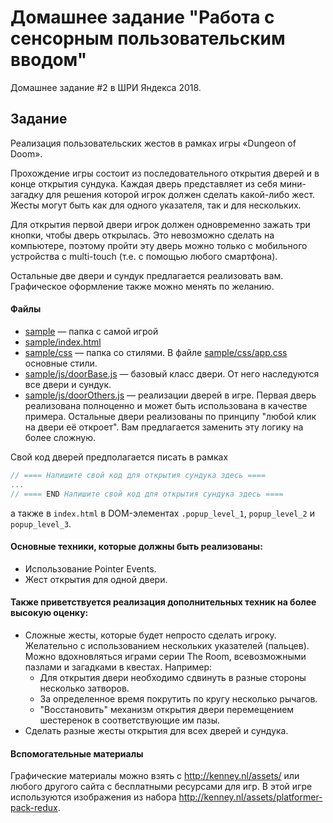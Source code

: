 # Домашнее задание "Работа с сенсорным пользовательским вводом"

Домашнее задание #2 в ШРИ Яндекса 2018.

## Задание

Реализация пользовательских жестов в рамках игры «Dungeon of Doom».

Прохождение игры состоит из последовательного открытия дверей и в конце открытия сундука. Каждая дверь представляет из себя мини-загадку для решения которой игрок должен сделать какой-либо жест. Жесты могут быть как для одного указателя, так и для нескольких.

Для открытия первой двери игрок должен одновременно зажать три кнопки, чтобы дверь открылась. Это невозможно сделать на компьютере, поэтому пройти эту дверь можно только с мобильного устройства с multi-touch (т.е. с помощью любого смартфона).

Остальные две двери и сундук предлагается реализовать вам. Графическое оформление также можно менять по желанию.

#### Файлы

- [sample](sample) — папка с самой игрой
- [sample/index.html](sample/index.html)
- [sample/css](sample/css) — папка со стилями. В файле [sample/css/app.css](app.css) основные стили.
- [sample/js/doorBase.js](sample/js/doorBase.js) — базовый класс двери. От него наследуются все двери и сундук.
- [sample/js/doorOthers.js](sample/js/doorOthers.js) — реализации дверей в игре. Первая дверь реализована полноценно и может быть использована в качестве примера. Остальные двери реализованы по принципу "любой клик на двери её откроет". Вам предлагается заменить эту логику на более сложную.

Свой код дверей предполагается писать в рамках

```js
// ==== Напишите свой код для открытия сундука здесь ====
...
// ==== END Напишите свой код для открытия сундука здесь ====
```

а также в `index.html` в DOM-элементах `.popup_level_1`, `popup_level_2` и `popup_level_3`.


#### Основные техники, которые должны быть реализованы:

- Использование Pointer Events.
- Жест открытия для одной двери.

#### Также приветствуется реализация дополнительных техник на более высокую оценку:

- Сложные жесты, которые будет непросто сделать игроку. Желательно с использованием нескольких указателей (пальцев).  Можно вдохновляться играми серии The Room, всевозможными пазлами и загадками в квестах. Например:
  - Для открытия двери необходимо сдвинуть в разные стороны несколько затворов.
  - За определенное время покрутить по кругу несколько рычагов.
  - "Восстановить" механизм открытия двери перемещением шестеренок в соответствующие им пазы.
- Сделать разные жесты открытия для всех дверей и сундука.

#### Вспомогательные материалы

Графические материалы можно взять с http://kenney.nl/assets/ или любого другого сайта с бесплатными ресурсами для игр. В этой игре используются изображения из набора http://kenney.nl/assets/platformer-pack-redux.
